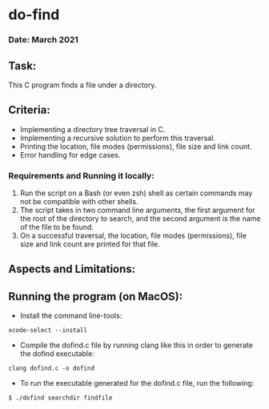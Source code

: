 # do-find

### Date: March 2021

## Task:

This C program finds a file under a directory.

## Criteria:

- Implementing a directory tree traversal in C.
- Implementing a recursive solution to perform this traversal.
- Printing the location, file modes (permissions), file size and link count.
- Error handling for edge cases.

### Requirements and Running it locally:

1. Run the script on a Bash (or even zsh) shell as certain commands may not be compatible with other shells.
2. The script takes in two command line arguments, the first argument for the root of the directory to search, and the second argument is the name of the file to be found.
3. On a successful traversal, the location, file modes (permissions), file size and link count are printed for that file.

## Aspects and Limitations:

## Running the program (on MacOS):

- Install the command line-tools:

```
xcode-select --install
```

- Compile the dofind.c file by running clang like this in order to generate the dofind executable:

```
clang dofind.c -o dofind
```

- To run the executable generated for the dofind.c file, run the following:
```
$ ./dofind searchdir findfile
```



